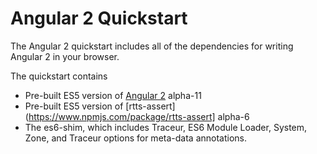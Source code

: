 # Angular 2 Quickstart

The Angular 2 quickstart includes all of the dependencies for writing Angular 2 in your browser. 

The quickstart contains
 - Pre-built ES5 version of [Angular 2](https://www.npmjs.com/package/angular2) alpha-11
 - Pre-built ES5 version of [rtts-assert](https://www.npmjs.com/package/rtts-assert] alpha-6
 - The es6-shim, which includes Traceur, ES6 Module Loader, System, Zone, and Traceur options for meta-data annotations.
